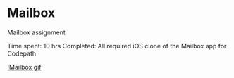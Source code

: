 # Mailbox
Mailbox assignment

Time spent: 10 hrs
Completed: All required
iOS clone of the Mailbox app for Codepath


[!Mailbox gif](Mailbox.gif)


